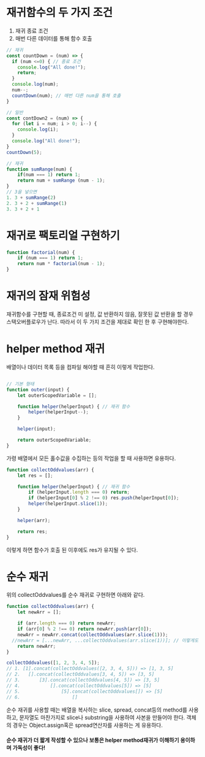 # 재귀함수의 두 가지 조건

1. 재귀 종료 조건
2. 매번 다른 데이터를 통해 함수 호출

```js
// 재귀
const countDown = (num) => {
  if (num <=0) { // 종료 조건
    console.log("All done!");
    return;
  }
  console.log(num);
  num--;
  countDown(num); // 매번 다른 num을 통해 호출
}

// 일반
const contDown2 = (num) => {
  for (let i = num; i > 0; i--) {
    console.log(i);
  }
  console.log("All done!");
}
countDown(5);

// 재귀
function sumRange(num) {
    if(num === 1) return 1;
    return num + sumRange (num - 1);
}
// 3을 넣으면
1. 3 + sumRange(2)
2. 3 + 2 + sumRange(1)
3. 3 + 2 + 1

```

# 재귀로 팩토리얼 구현하기

```js
function factorial(num) {
    if (num === 1) return 1;
    return num * factorial(num - 1);
}
```



# 재귀의 잠재 위험성

재귀함수를 구현할 때, 종료조건 미 설정, 값 반환하지 않음, 잘못된 값 반환을 할 경우 스택오버플로우가 난다. 따라서 이 두 가지 조건을 제대로 확인 한 후 구현해야한다.

# helper method 재귀

배열이나 데이터 목록 등을 컴파일 해야할 때 흔히 이렇게 작업한다.

```js

// 기본 형태
function outer(input) {
    let outerScopedVariable = [];

    function helper(helperInput) { // 재귀 함수
        helper(helperInput--);
    }

    helper(input);

    return outerScopedVariable;
}

```

가령 배열에서 모든 홀수값을 수집하는 등의 작업을 할 때 사용하면 유용하다.

```js
function collectOddvalues(arr) {
    let res = [];

    function helper(helperInput) { // 재귀 함수
        if (helperInput.length === 0) return;
        if (helperInput[0] % 2 !== 0) res.push(helperInput[0]);
        helper(helperInput.slice(1));
    }

    helper(arr);

    return res;
}

```
이렇게 하면 함수가 호출 된 이후에도 res가 유지될 수 있다.

# 순수 재귀

위의 collectOddvalues를 순수 재귀로 구현하면 아래와 같다.

```js
function collectOddvalues(arr) {
    let newArr = [];

    if (arr.length === 0) return newArr;
    if (arr[0] % 2 !== 0) return newArr.push(arr[0]);
    newArr = newArr.concat(collectOddvalues(arr.slice(1)));
  //newArr = [...newArr, ...collectOddvalues(arr.slice(1))]; // 이렇게도 가능하다.
    return newArr;
}

collectOddvalues([1, 2, 3, 4, 5]);
// 1. [1].concat(collectOddvalues([2, 3, 4, 5])) => [1, 3, 5]
// 2. 	[].concat(collectOddvalues[3, 4, 5]) => [3, 5]
// 3. 		[3].concat(collectOddvalues[4, 5]) => [3, 5]
// 4. 			[].concat(collectOddvalues[5]) => [5]
// 5. 				[5].concat(collectOddvalues[]) => [5]
// 6.					[]
```

순수 재귀를 사용할 때는 배열을 복사하는 slice, spread, concat등의 method를 사용하고, 문자열도 마찬가지로 slice나 substring을 사용하여 사본을 만들어야 한다. 객체의 경우는 Object.assign혹은 spread연산자를 사용하는 게 유용하다.


#### 순수 재귀가 더 짧게 작성할 수 있으나 보통은 helper method재귀가 이해하기 용이하며 가독성이 좋다!